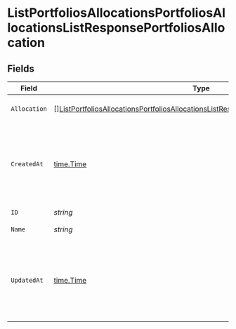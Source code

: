 # ListPortfoliosAllocationsPortfoliosAllocationsListResponsePortfoliosAllocation


## Fields

| Field                                                                                                                                                                                                             | Type                                                                                                                                                                                                              | Required                                                                                                                                                                                                          | Description                                                                                                                                                                                                       |
| ----------------------------------------------------------------------------------------------------------------------------------------------------------------------------------------------------------------- | ----------------------------------------------------------------------------------------------------------------------------------------------------------------------------------------------------------------- | ----------------------------------------------------------------------------------------------------------------------------------------------------------------------------------------------------------------- | ----------------------------------------------------------------------------------------------------------------------------------------------------------------------------------------------------------------- |
| `Allocation`                                                                                                                                                                                                      | [][ListPortfoliosAllocationsPortfoliosAllocationsListResponsePortfoliosAllocationAllocation](../../models/operations/listportfoliosallocationsportfoliosallocationslistresponseportfoliosallocationallocation.md) | :heavy_check_mark:                                                                                                                                                                                                | List of portfolios allocations                                                                                                                                                                                    |
| `CreatedAt`                                                                                                                                                                                                       | [time.Time](https://pkg.go.dev/time#Time)                                                                                                                                                                         | :heavy_check_mark:                                                                                                                                                                                                | Date and time when the resource was created. [RFC 3339-5](https://datatracker.ietf.org/doc/html/rfc3339#section-5.6), [ISO8601 UTC](https://www.iso.org/iso-8601-date-and-time-format.html)                       |
| `ID`                                                                                                                                                                                                              | *string*                                                                                                                                                                                                          | :heavy_check_mark:                                                                                                                                                                                                | N/A                                                                                                                                                                                                               |
| `Name`                                                                                                                                                                                                            | *string*                                                                                                                                                                                                          | :heavy_check_mark:                                                                                                                                                                                                | Allocation name                                                                                                                                                                                                   |
| `UpdatedAt`                                                                                                                                                                                                       | [time.Time](https://pkg.go.dev/time#Time)                                                                                                                                                                         | :heavy_check_mark:                                                                                                                                                                                                | Date and time when the resource was last updated. [RFC 3339-5](https://datatracker.ietf.org/doc/html/rfc3339#section-5.6), [ISO8601 UTC](https://www.iso.org/iso-8601-date-and-time-format.html)                  |